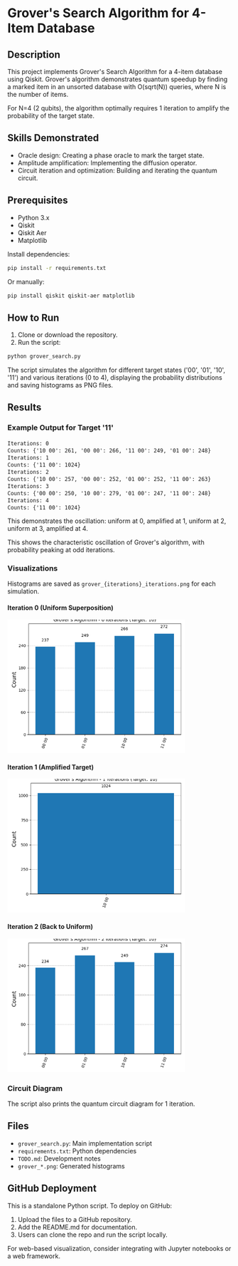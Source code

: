 # Grover's Search Algorithm for 4-Item Database

## Description

This project implements Grover's Search Algorithm for a 4-item database using Qiskit. Grover's algorithm demonstrates quantum speedup by finding a marked item in an unsorted database with O(sqrt(N)) queries, where N is the number of items.

For N=4 (2 qubits), the algorithm optimally requires 1 iteration to amplify the probability of the target state.

## Skills Demonstrated

- Oracle design: Creating a phase oracle to mark the target state.
- Amplitude amplification: Implementing the diffusion operator.
- Circuit iteration and optimization: Building and iterating the quantum circuit.

## Prerequisites

- Python 3.x
- Qiskit
- Qiskit Aer
- Matplotlib

Install dependencies:

```bash
pip install -r requirements.txt
```

Or manually:

```bash
pip install qiskit qiskit-aer matplotlib
```

## How to Run

1. Clone or download the repository.
2. Run the script:

```bash
python grover_search.py
```

The script simulates the algorithm for different target states ('00', '01', '10', '11') and various iterations (0 to 4), displaying the probability distributions and saving histograms as PNG files.

## Results

### Example Output for Target '11'

```
Iterations: 0
Counts: {'10 00': 261, '00 00': 266, '11 00': 249, '01 00': 248}
Iterations: 1
Counts: {'11 00': 1024}
Iterations: 2
Counts: {'10 00': 257, '00 00': 252, '01 00': 252, '11 00': 263}
Iterations: 3
Counts: {'00 00': 250, '10 00': 279, '01 00': 247, '11 00': 248}
Iterations: 4
Counts: {'11 00': 1024}
```

This demonstrates the oscillation: uniform at 0, amplified at 1, uniform at 2, uniform at 3, amplified at 4.

This shows the characteristic oscillation of Grover's algorithm, with probability peaking at odd iterations.

### Visualizations

Histograms are saved as `grover_{iterations}_iterations.png` for each simulation.

#### Iteration 0 (Uniform Superposition)
<img src="grover_0_iterations.png" width="400"/>

#### Iteration 1 (Amplified Target)
<img src="grover_1_iterations.png" width="400"/>

#### Iteration 2 (Back to Uniform)
<img src="grover_2_iterations.png" width="400"/>

### Circuit Diagram

The script also prints the quantum circuit diagram for 1 iteration.

## Files

- `grover_search.py`: Main implementation script
- `requirements.txt`: Python dependencies
- `TODO.md`: Development notes
- `grover_*.png`: Generated histograms

## GitHub Deployment

This is a standalone Python script. To deploy on GitHub:

1. Upload the files to a GitHub repository.
2. Add the README.md for documentation.
3. Users can clone the repo and run the script locally.

For web-based visualization, consider integrating with Jupyter notebooks or a web framework.

